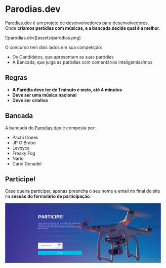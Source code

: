 # Parodias.dev

[Parodias.dev](https://parodias.dev) é um projeto de desenvolvedores para desenvolvedores. Onde **criamos paródias com músicas, e a bancada decide qual é a melhor**.

![parodias.dev][assets/parodias.png]

O concurso tem dois lados em sua competição:

- Os Candidatos, que apresentam as suas paródias
- A Bancada, que julga as paródias com comentários inteligentissímos

## Regras

- **A Paródia deve ter de 1 minuto e meio, até 4 minutos**
- **Deve ser uma música nacional**
- **Deve ser criativa**

## Bancada

A bancada do [Parodias.dev](https://parodias.dev) é composta por:

- Pachi Codes
- JP O Brabo
- Levxyca
- Freaky Fog
- Nario
- Carol Donadel

## Participe!

Caso queira participar, apenas preencha o seu nome e email no final do site na **sessão do formulário de participação**.

![participação](assets/participe.png)
